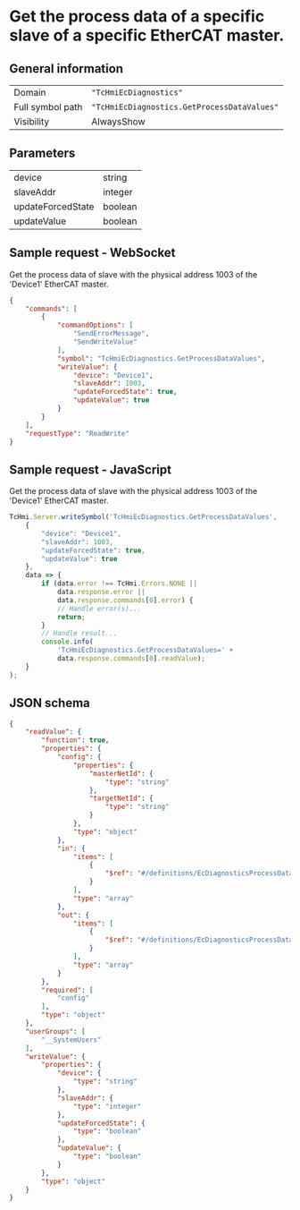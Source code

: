 # Get the process data of a specific slave of a specific EtherCAT master.

## General information

|  |  |
| - | - |
| Domain | `"TcHmiEcDiagnostics"` |
| Full symbol path | `"TcHmiEcDiagnostics.GetProcessDataValues"` |
| Visibility | AlwaysShow |

## Parameters

|  |  |
| - | - |
| device | string |
| slaveAddr | integer |
| updateForcedState | boolean |
| updateValue | boolean |

## Sample request - WebSocket

Get the process data of slave with the physical address 1003 of the 'Device1' EtherCAT master.
```json
{
    "commands": [
        {
            "commandOptions": [
                "SendErrorMessage",
                "SendWriteValue"
            ],
            "symbol": "TcHmiEcDiagnostics.GetProcessDataValues",
            "writeValue": {
                "device": "Device1",
                "slaveAddr": 1003,
                "updateForcedState": true,
                "updateValue": true
            }
        }
    ],
    "requestType": "ReadWrite"
}
```

## Sample request - JavaScript

Get the process data of slave with the physical address 1003 of the 'Device1' EtherCAT master.
```javascript
TcHmi.Server.writeSymbol('TcHmiEcDiagnostics.GetProcessDataValues',
    {
        "device": "Device1",
        "slaveAddr": 1003,
        "updateForcedState": true,
        "updateValue": true
    },
    data => {
        if (data.error !== TcHmi.Errors.NONE ||
            data.response.error ||
            data.response.commands[0].error) {
            // Handle error(s)...
            return;
        }
        // Handle result...
        console.info(
            'TcHmiEcDiagnostics.GetProcessDataValues=' +
            data.response.commands[0].readValue);
    }
);
```

## JSON schema

```json
{
    "readValue": {
        "function": true,
        "properties": {
            "config": {
                "properties": {
                    "masterNetId": {
                        "type": "string"
                    },
                    "targetNetId": {
                        "type": "string"
                    }
                },
                "type": "object"
            },
            "in": {
                "items": [
                    {
                        "$ref": "#/definitions/EcDiagnosticsProcessDataInOutValues"
                    }
                ],
                "type": "array"
            },
            "out": {
                "items": [
                    {
                        "$ref": "#/definitions/EcDiagnosticsProcessDataInOutValues"
                    }
                ],
                "type": "array"
            }
        },
        "required": [
            "config"
        ],
        "type": "object"
    },
    "userGroups": [
        "__SystemUsers"
    ],
    "writeValue": {
        "properties": {
            "device": {
                "type": "string"
            },
            "slaveAddr": {
                "type": "integer"
            },
            "updateForcedState": {
                "type": "boolean"
            },
            "updateValue": {
                "type": "boolean"
            }
        },
        "type": "object"
    }
}
```
